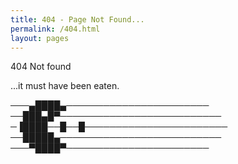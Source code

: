 ```yaml
---
title: 404 - Page Not Found...
permalink: /404.html
layout: pages
---
```


404 Not found


...it must have been eaten.

───▄████▄───────────────────────
──███▄█▀──────────────────────────
─▐████──█──█───────────────────────
──█████▄──────────────────────────
───▀████▀───────────────────────
        
